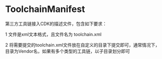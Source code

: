 # ToolchainManifest
第三方工具链接入CDK的描述文件，包含如下要求：

1 文件是xml文本格式，且文件名为 toolchain.xml

2 将需要提交的toolchain.xml文件放在自定义的目录下提交即可，通常情况下，目录为Vendor名，如果有多个类型的工具链，以子目录划分即可
